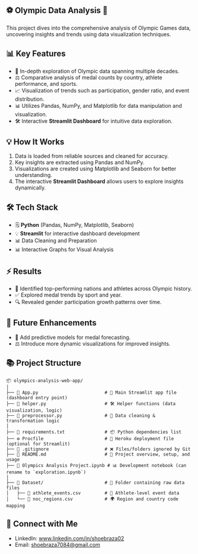 
## ⚽️ Olympic Data Analysis  🌟

This project dives into the comprehensive analysis of Olympic Games data, uncovering insights and trends using data visualization techniques.

## 📊 Key Features
- 🌟 In-depth exploration of Olympic data spanning multiple decades.
- ⚖️ Comparative analysis of medal counts by country, athlete performance, and sports.
- 📈 Visualization of trends such as participation, gender ratio, and event distribution.
- 📊 Utilizes Pandas, NumPy, and Matplotlib for data manipulation and visualization.
- 🛠️ Interactive **Streamlit Dashboard** for intuitive data exploration.

## 💡 How It Works
1. Data is loaded from reliable sources and cleaned for accuracy.
2. Key insights are extracted using Pandas and NumPy.
3. Visualizations are created using Matplotlib and Seaborn for better understanding.
4. The interactive **Streamlit Dashboard** allows users to explore insights dynamically.

## 🛠️ Tech Stack
- 🗒️ **Python** (Pandas, NumPy, Matplotlib, Seaborn)
- 💡 **Streamlit** for interactive dashboard development
- 📊 Data Cleaning and Preparation
- 📊 Interactive Graphs for Visual Analysis

## ⚡ Results
- 🏅 Identified top-performing nations and athletes across Olympic history.
- ✅ Explored medal trends by sport and year.
- 🔍 Revealed gender participation growth patterns over time.

## 🌟 Future Enhancements
- 🔢 Add predictive models for medal forecasting.
- ⚖️ Introduce more dynamic visualizations for improved insights.

## 📚 Project Structure
```
📦 olympics-analysis-web-app/
│
├── 📜 App.py                         # 🚀 Main Streamlit app file (dashboard entry point)
├── 📜 helper.py                      # 🛠️ Helper functions (data visualization, logic)
├── 📜 preprocessor.py                # 🧹 Data cleaning & transformation logic
│
├── 📄 requirements.txt               # 📦 Python dependencies list
├── ⚙️ Procfile                       # 🔧 Heroku deployment file (optional for Streamlit)
├── 🙈 .gitignore                     # ❌ Files/folders ignored by Git
├── 📘 README.md                      # 🧾 Project overview, setup, and usage
├── 📓 Olympics Analysis Project.ipynb # 📊 Development notebook (can rename to `exploration.ipynb`)
│
├── 📂 Dataset/                       # 📂 Folder containing raw data files
│   ├── 📄 athlete_events.csv         # 🏃 Athlete-level event data
│   └── 📄 noc_regions.csv            # 🌍 Region and country code mapping

```

## 📨 Connect with Me
- LinkedIn: www.linkedin.com/in/shoebraza02
- Email: shoebraza7084@gmail.com



